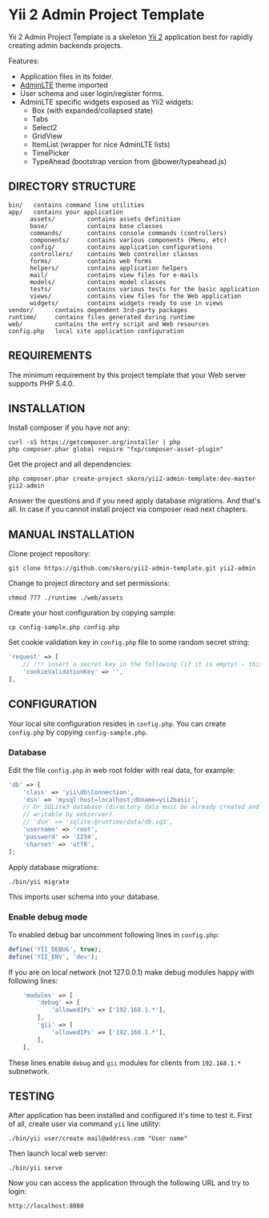 Yii 2 Admin Project Template
============================

Yii 2 Admin Project Template is a skeleton [Yii 2](http://www.yiiframework.com/) application best for rapidly creating admin backends projects.

Features:
* Application files in its folder.
* [AdminLTE](https://github.com/almasaeed2010/AdminLTE) theme imported
* User schema and user login/register forms.
* AdminLTE specific widgets exposed as Yii2 widgets:
  * Box (with expanded/collapsed state)
  * Tabs
  * Select2
  * GridView
  * ItemList (wrapper for nice AdminLTE lists)
  * TimePicker
  * TypeAhead (bootstrap version from @bower/typeahead.js)
   

DIRECTORY STRUCTURE
-------------------

    bin/   contains command line utilities
    app/   contains your application 
          assets/         contains assets definition
          base/           contains base classes
          commands/       contains console commands (controllers)
          components/     contains various components (Menu, etc)
          config/         contains application configurations
          controllers/    contains Web controller classes
          forms/          contains web forms
          helpers/        contains application helpers
          mail/           contains view files for e-mails
          models/         contains model classes
          tests/          contains various tests for the basic application
          views/          contains view files for the Web application
          widgets/        contains widgets ready to use in views
    vendor/      contains dependent 3rd-party packages
    runtime/     contains files generated during runtime
    web/         contains the entry script and Web resources
    config.php   local site application configuration

REQUIREMENTS
------------

The minimum requirement by this project template that your Web server supports PHP 5.4.0.

INSTALLATION
------------

Install composer if you have not any:
~~~
curl -sS https://getcomposer.org/installer | php
php composer.phar global require "fxp/composer-asset-plugin"
~~~

Get the project and all dependencies:
~~~
php composer.phar create-project skoro/yii2-admin-template:dev-master yii2-admin
~~~

Answer the questions and if you need apply database migrations. And that's all.
In case if you cannot install project via composer read next chapters.

MANUAL INSTALLATION
-------------------

Clone project repository:
```
git clone https://github.com/skoro/yii2-admin-template.git yii2-admin
```

Change to project directory and set permissions:
~~~
chmod 777 ./runtime ./web/assets
~~~

Create your host configuration by copying sample:
~~~
cp config-sample.php config.php
~~~

Set cookie validation key in `config.php` file to some random secret string:

```php
'request' => [
    // !!! insert a secret key in the following (if it is empty) - this is required by cookie validation
    'cookieValidationKey' => '',
],
```

CONFIGURATION
-------------

Your local site configuration resides in `config.php`. You can create `config.php`
by copying `config-sample.php`.

### Database

Edit the file `config.php` in web root folder with real data, for example:
```php
'db' => [
    'class' => 'yii\db\Connection',
    'dsn' => 'mysql:host=localhost;dbname=yii2basic',
    // Or SQLite3 database (directory data must be already created and must be
    // writable by webserver).
    // 'dsn' => 'sqlite:@runtime/data/db.sq3',
    'username' => 'root',
    'password' => '1234',
    'charset' => 'utf8',
];
```

Apply database migrations:
```
./bin/yii migrate
```
This imports user schema into your database.

### Enable debug mode

To enabled debug bar uncomment following lines in `config.php`:
```php
define('YII_DEBUG', true);
define('YII_ENV', 'dev');
```

If you are on local network (not 127.0.0.1) make debug modules happy with
following lines:
```php
    'modules' => [
        'debug' => [
            'allowedIPs' => ['192.168.1.*'],
        ],
        'gii' => [
            'allowedIPs' => ['192.168.1.*'],
        ],
    ],
```
These lines enable `debug` and `gii` modules for clients from `192.168.1.*`
subnetwork.

TESTING
-------

After application has been installed and configured it's time to test it.
First of all, create user via command `yii` line utility:
```
./bin/yii user/create mail@address.com "User name"
```

Then launch local web server:
```
./bin/yii serve
```

Now you can access the application through the following URL and try to login:
```
http://localhost:8080
```

